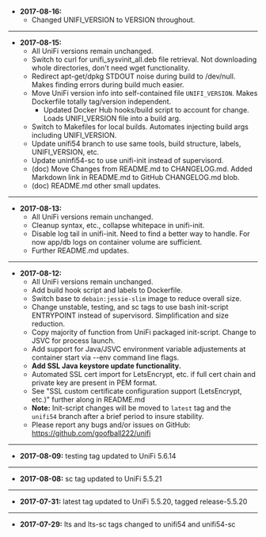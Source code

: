 * **2017-08-16:**
    * Changed UNIFI_VERSION to VERSION throughout.
---
* **2017-08-15:**
    * All UniFi versions remain unchanged.
    * Switch to curl for unifi_sysvinit_all.deb file retrieval. Not downloading whole directories, don't need wget functionality.
    * Redirect apt-get/dpkg STDOUT noise during build to /dev/null. Makes finding errors during build much easier.
    * Move UniFi version info into self-contained file `UNIFI_VERSION`. Makes Dockerfile totally tag/version independent.
        * Updated Docker Hub hooks/build script to account for change. Loads UNIFI_VERSION file into a build arg.
    * Switch to Makefiles for local builds. Automates injecting build args including UNIFI_VERSION.
    * Update unifi54 branch to use same tools, build structure, labels, UNIFI_VERSION, etc.
    * Update uninfi54-sc to use unifi-init instead of supervisord.
    * (doc) Move Changes from README.md to CHANGELOG.md. Added Markdown link in README.md to GitHub CHANGELOG.md blob.
    * (doc) README.md other small updates.
---
* **2017-08-13:**
    * All UniFi versions remain unchanged.
    * Cleanup syntax, etc., collapse whitepace in unifi-init.
    * Disable log tail in unifi-init. Need to find a better way to handle. For now app/db logs on container volume are sufficient.
    * Further README.md updates.
---
* **2017-08-12:**
    * All UniFi versions remain unchanged.
    * Add build hook script and labels to Dockerfile.
    * Switch base to `debain:jessie-slim` image to reduce overall size.
    * Change unstable, testing, and sc tags to use bash init-script ENTRYPOINT instead of supervisord. Simplification and size reduction.
    * Copy majority of function from UniFi packaged init-script. Change to JSVC for process launch.
    * Add support for Java/JSVC environment variable adjustements at container start via --env command line flags.
    * **Add SSL Java keystore update functionality.**
    * Automated SSL cert import for LetsEncrypt, etc. if full cert chain and private key are present in PEM format.
    * See "SSL custom certificate configuration support (LetsEncrypt, etc.)" further along in README.md
    * **Note:** Init-script changes will be moved to `latest` tag and the `unifi54` branch after a brief period to insure stability.
    * Please report any bugs and/or issues on GitHub: https://github.com/goofball222/unifi
---
* **2017-08-09:** testing tag updated to UniFi 5.6.14
---
* **2017-08-08:** sc tag updated to UniFi 5.5.21
---
* **2017-07-31:** latest tag updated to UniFi 5.5.20, tagged release-5.5.20
---
* **2017-07-29:** lts and lts-sc tags changed to unifi54 and unifi54-sc
